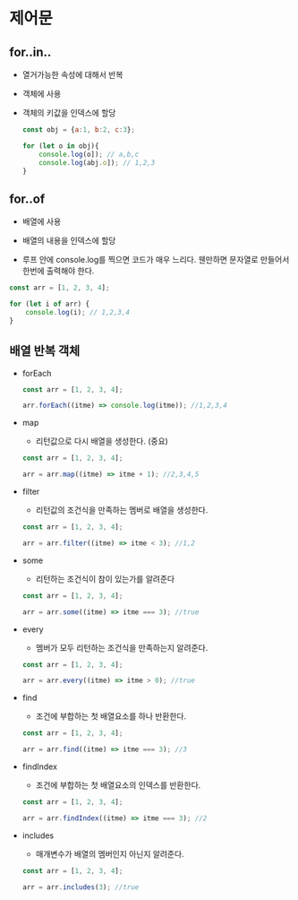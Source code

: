# 제어문

## for..in..

-   열거가능한 속성에 대해서 반복
-   객체에 사용
-   객체의 키값을 인덱스에 할당

    ```jsx
    const obj = {a:1, b:2, c:3};

    for (let o in obj){
    	console.log(o]); // a,b,c
    	console.log(abj.o]); // 1,2,3
    }
    ```

## for..of

-   배열에 사용
-   배열의 내용을 인덱스에 할당

-   루프 안에 console.log를 찍으면 코드가 매우 느리다. 웬만하면 문자열로 만들어서 한번에 출력해야 한다.

```jsx
const arr = [1, 2, 3, 4];

for (let i of arr) {
    console.log(i); // 1,2,3,4
}
```

## 배열 반복 객체

-   forEach

    ```js
    const arr = [1, 2, 3, 4];

    arr.forEach((itme) => console.log(itme)); //1,2,3,4
    ```

-   map

    -   리턴값으로 다시 배열을 생성한다. (중요)

    ```js
    const arr = [1, 2, 3, 4];

    arr = arr.map((itme) => itme + 1); //2,3,4,5
    ```

-   filter

    -   리턴값의 조건식을 만족하는 멤버로 배열을 생성한다.

    ```js
    const arr = [1, 2, 3, 4];

    arr = arr.filter((itme) => itme < 3); //1,2
    ```

-   some

    -   리턴하는 조건식이 참이 있는가를 알려준다

    ```js
    const arr = [1, 2, 3, 4];

    arr = arr.some((itme) => itme === 3); //true
    ```

-   every

    -   멤버가 모두 리턴하는 조건식을 만족하는지 알려준다.

    ```js
    const arr = [1, 2, 3, 4];

    arr = arr.every((itme) => itme > 0); //true
    ```

-   find

    -   조건에 부합하는 첫 배열요소를 하나 반환한다.

    ```js
    const arr = [1, 2, 3, 4];

    arr = arr.find((itme) => itme === 3); //3
    ```

-   findIndex

    -   조건에 부합하는 첫 배열요소의 인덱스를 반환한다.

    ```js
    const arr = [1, 2, 3, 4];

    arr = arr.findIndex((itme) => itme === 3); //2
    ```

-   includes

    -   매개변수가 배열의 멤버인지 아닌지 알려준다.

    ```js
    const arr = [1, 2, 3, 4];

    arr = arr.includes(3); //true
    ```
